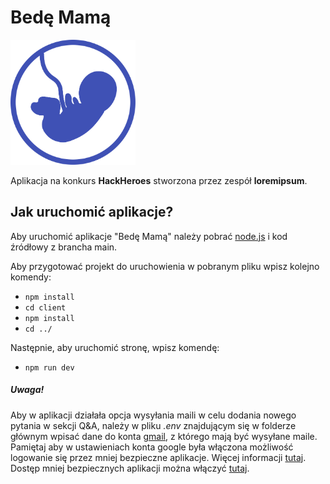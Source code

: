 # Bedę Mamą
<img src="https://github.com/mKepka16/loremipsum/blob/main/client/public/photos/logo.svg" alt="drawing" width="200"/>

Aplikacja na konkurs **HackHeroes** stworzona przez zespół **loremipsum**.

## Jak uruchomić aplikacje?
Aby uruchomić aplikacje "Bedę Mamą" należy pobrać [node.js](https://nodejs.org/en/) i kod źródłowy z brancha main.

Aby przygotować projekt do uruchowienia w pobranym pliku wpisz kolejno komendy:
* `npm install`
* `cd client`
* `npm install`
* `cd ../`
  
Następnie, aby uruchomić stronę, wpisz komendę:
* `npm run dev`
  
##### Uwaga!
Aby w aplikacji działała opcja wysyłania maili w celu dodania nowego pytania w sekcji Q&A, należy w pliku _.env_ znajdującym się w folderze głównym wpisać dane do konta [gmail](https://mail.google.com/), z którego mają być wysyłane maile. Pamiętaj aby w ustawieniach konta google była włączona możliwość logowanie się przez mniej bezpieczne aplikacje. Więcej informacji [tutaj](https://support.google.com/accounts/answer/3466521?hl=en). Dostęp mniej bezpiecznych aplikacji można włączyć [tutaj](https://myaccount.google.com/security).
  
  
